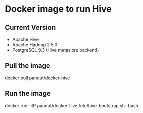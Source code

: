 Docker image to run Hive
===============================

## Current Version
* Apache Hive
* Apache Hadoop 2.5.0
* PostgreSQL 9.3 (Hive metastore backend)

## Pull the image

docker pull pandut/docker-hive

## Run the image

docker run -itP pandut/docker-hive /etc/hive-bootstrap.sh -bash
